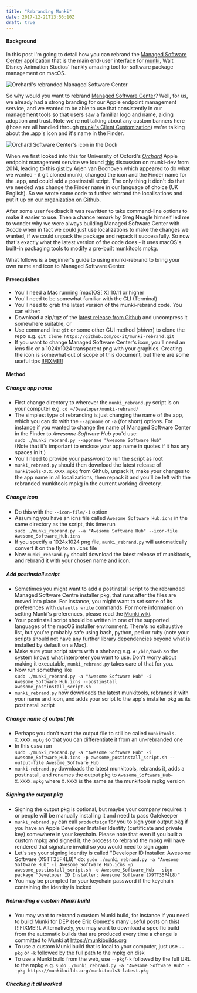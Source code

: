 ```yaml
---
title: "Rebranding Munki"
date: 2017-12-21T13:56:10Z
draft: true
---
```

#### Background

In this post I'm going to detail how you can rebrand the [Managed Software Center](https://github.com/munki/munki/wiki/Managed-Software-Center-Introduction) application that is the main end-user interface for [munki](https://github.com/munki/munki), Walt Disney Animation Studios' frankly amazing tool for software package management on macOS.

![Orchard's rebranded Managed Software Center](/img/Orchard_Software_Centre_app.png)

So why would you want to rebrand [Managed Software Center](https://github.com/munki/munki/wiki/Managed-Software-Center-Introduction)? Well, for us, we already had a strong branding for our Apple endpoint management service, and we wanted to be able to use that consistently in our management tools so that users saw a familiar logo and name, aiding adoption and trust. Note we're not talking about any custom banners here (those are all handled through [munki's Client Customization](https://github.com/munki/munki/wiki/Client-Customization)) we're talking about the .app's icon and it's name in the Finder.

![Orchard Software Center's icon in the Dock](/img/Orchard_Software_Centre_dock.png)

When we first looked into this for University of Oxford's _[Orchard](https://docs.orchard.ox.ac.uk)_ Apple endpoint management service we found [this](https://groups.google.com/forum/#!msg/munki-dev/WQScNPxpEhA/2b8GCuLQQrMJ) discussion on munki-dev from 2014, leading to this [gist](https://gist.github.com/bochoven/c1c656e0c2e1b1078dfd) by Arjen van Bochoven which appeared to do what we wanted - it git cloned munki, changed the icon and the Finder name for the .app, and could add a postinstall script. The only thing it didn't do that we needed was change the Finder name in our language of choice (UK English). So we wrote some code to further rebrand the localisations and put it up on [our organization on Github](https://github.com/ox-it). 

After some user feedback it was rewritten to take command-line options to make it easier to use. Then a chance remark by Greg Neagle himself led me to wonder why we were always building Managed Software Center with Xcode when in fact we could just use localizations to make the changes we wanted, if we could unpack the package and repack it successfully.  So now that's exactly what the latest version of the code does - it uses macOS's built-in packaging tools to modify a pre-built munkitools mpkg.

What follows is a beginner's guide to using munki-rebrand to bring your own name and icon to Managed Software Center.

#### Prerequisites

* You'll need a Mac running [mac]OS[ X] 10.11 or higher
* You'll need to be somewhat familiar with the CLI (Terminal)
* You'll need to grab the latest version of the munki-rebrand code. You can either:
 * Download a zip/tgz of the [latest release from Github](https://github.com/ox-it/munki-rebrand/releases/latest) and uncompress it somewhere suitable, or
 * Use command line `git` or some other GUI method (_shiver_) to clone the repo e.g. `git clone https://github.com/ox-it/munki-rebrand.git`
* If you want to change Managed Software Center's icon, you'll need an icns file or a 1024x1024 transparent png with your graphics. Creating the icon is somewhat out of scope of this document, but there are some useful tips [!!FIXME!!](here)

#### Method

##### Change app name
* First change directory to wherever the `munki_rebrand.py` script is on your computer e.g. `cd ~/Developer/munki-rebrand/`
* The simplest type of rebranding is just changing the name of the app, which you can do with the `--appname` or `-a` (for short) options. For instance if you wanted to change the name of Managed Software Center in the Finder to _Awesome Software Hub_ you'd use: <br> `sudo ./munki_rebrand.py --appname "Awesome Software Hub"`<br>(Note that it's important to enclose your app name in quotes if it has any spaces in it.)
* You'll need to provide your password to run the script as root
* `munki_rebrand.py` should then download the latest release of `munkitools-X.X.XXXX.mpkg` from Github, unpack it, make your changes to the app name in all localizations, then repack it and you'll be left with the rebranded munkitools mpkg in the current working directory.

##### Change icon
* Do this with the `--icon-file/-i` option
* Assuming you have an icns file called `Awesome_Software_Hub.icns` in the same directory as the script, this time run <br> `sudo ./munki_rebrand.py --a "Awesome Software Hub" --icon-file Awesome_Software_Hub.icns`
* If you specify a 1024x1024 png file, `munki_rebrand.py` will automatically convert it on the fly to an .icns file
* Now `munki_rebrand.py` should download the latest release of munkitools, and rebrand it with your chosen name and icon.

##### Add postinstall script
* Sometimes you might want to add a postinstall script to the rebranded Managed Software Centre installer pkg, that runs after the files are moved into place. For instance, you might want to set some of its preferences with `defaults write` commands. For more information on setting Munki's preferences, please read the [Munki wiki](https://github.com/munki/munki/wiki/Preferences).
* Your postinstall script should be written in one of the supported languages of the macOS installer environment. There's no exhaustive list, but you're probably safe using bash, python, perl or ruby (note your scripts should not have any further library dependencies beyond what is installed by default on a Mac).
* Make sure your script starts with a shebang e.g. `#!/bin/bash` so the system knows what interpreter you want to use. Don't worry about making it executable, `munki_rebrand.py` takes care of that for you.
* Now run something like <br>`sudo ./munki_rebrand.py -a "Awesome Software Hub" -i Awesome_Software_Hub.icns --postinstall awesome_postinstall_script.sh`
* `munki_rebrand.py` now downloads the latest munkitools, rebrands it with your name and icon, and adds your script to the app's installer pkg as its postinstall script

##### Change name of output file
* Perhaps you don't want the output file to still be called `munkitools-X.XXXX.mpkg` so that you can differentiate it from an un-rebranded one
* In this case run<br>`sudo ./munki_rebrand.py -a "Awesome Software Hub" -i Awesome_Software_Hub.icns -p awesome_postinstall_script.sh --output-file Awesome_Software_Hub`
* `munki-rebrand.py` downloads the latest munkitools, rebrands it, adds a postinstall, and renames the output pkg to `Awesome_Software_Hub-X.XXXX.mpkg` where `X.XXXX` is the same as the munkitools mpkg version

##### Signing the output pkg
* Signing the output pkg is optional, but maybe your company requires it or people will be manually installing it and need to pass Gatekeeper
* `munki_rebrand.py` can call `productsign` for you to sign your output pkg if you have an Apple Developer Installer Identity (certificate and private key) somewhere in your keychain. Please note that even if you built a custom mpkg and signed it, the process to rebrand the mpkg will have rendered that signature invalid so you would need to sign again
* Let's say your signing identity is called "Developer ID Installer: Awesome Software (X9TT35F4L8)" do:
`sudo ./munki_rebrand.py -a "Awesome Software Hub" -i Awesome_Software_Hub.icns -p awesome_postinstall_script.sh -o Awesome_Software_Hub --sign-package "Developer ID Installer: Awesome Software (X9TT35F4L8)"`
* You may be prompted for your keychain password if the keychain containing the identity is locked

##### Rebranding a custom Munki build
* You may want to rebrand a custom Munki build, for instance if you need to build Munki for DEP (see Eric Gomez's many useful posts on this)[!!FIXME!!]. Alternatively, you may want to download a specific build from the automatic builds that are produced every time a change is committed to Munki at <https://munkibuilds.org>
* To use a custom Munki build that is local to your computer, just use `--pkg` or `-k` followed by the full path to the mpkg on disk
* To use a Munki build from the web, use `--pkg`/`-k` followed by the full URL to the mpkg e.g. `sudo ./munki_rebrand.py -a "Awesome Software Hub" --pkg https://munkibuilds.org/munkitools3-latest.pkg`

##### Checking it all worked



